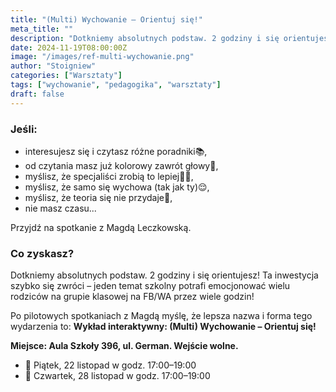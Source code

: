 ```yaml
---
title: "(Multi) Wychowanie – Orientuj się!"
meta_title: ""
description: "Dotkniemy absolutnych podstaw. 2 godziny i się orientujesz!"
date: 2024-11-19T08:00:00Z
image: "/images/ref-multi-wychowanie.png"
author: "Stoigniew"
categories: ["Warsztaty"]
tags: ["wychowanie", "pedagogika", "warsztaty"]
draft: false
---
```


### Jeśli: 

* interesujesz się i czytasz różne poradniki📚,
* od czytania masz już kolorowy zawrót głowy🤯,
* myślisz, że specjaliści zrobią to lepiej👩‍⚕️,
* myślisz, że samo się wychowa (tak jak ty)😌,
* myślisz, że teoria się nie przydaje🙅,
* nie masz czasu...

Przyjdź na spotkanie z Magdą Leczkowską.


### Co zyskasz? 

Dotkniemy absolutnych podstaw. 2 godziny i się orientujesz! Ta inwestycja szybko się zwróci – jeden temat szkolny potrafi emocjonować wielu rodziców na grupie klasowej na FB/WA przez wiele godzin!

Po pilotowych spotkaniach z Magdą myślę, że lepsza nazwa i forma tego wydarzenia to: **Wykład interaktywny: (Multi) Wychowanie – Orientuj się!**

**Miejsce: Aula Szkoły 396, ul. German. Wejście wolne.**

* 📆 Piątek, 22 listopad w godz. 17:00–19:00
* 📆 Czwartek, 28 listopad w godz. 17:00–19:00